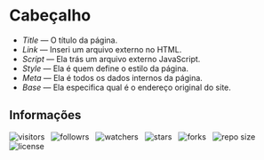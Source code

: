 # Cabeçalho

- *Title* — O título da página.
- *Link* — Inseri um arquivo externo no HTML.
- *Script* — Ela trás um arquivo externo JavaScript.
- *Style* — Ela é quem define o estilo da página.
- *Meta* — Ela é todos os dados internos da página.
- *Base* — Ela especifica qual é o endereço original do site.

## Informações

![visitors](https://visitor-badge.glitch.me/badge?page_id=Devsgeeknerd.cabecalho "Total de Visitas")
&nbsp;
![followrs](https://img.shields.io/github/followers/Devsgeeknerd?style=social "Total de Seguidores")
&nbsp;
![watchers](https://img.shields.io/github/watchers/Devsgeeknerd/cabecalho?style=social "Total de Observadores")
&nbsp;
![stars](https://img.shields.io/github/stars/Devsgeeknerd/cabecalho?style=social "Total de Estrelas Recebidas")
&nbsp;
![forks](https://img.shields.io/github/forks/Devsgeeknerd/cabecalho?style=social "Total de Forks")
&nbsp;
![repo size](https://img.shields.io/github/repo-size/Devsgeeknerd/cabecalho?style=social "Tamanho do Repositório")
&nbsp;
![license](https://img.shields.io/github/license/Devsgeeknerd/cabecalho?style=social "Licença do Repositório")
